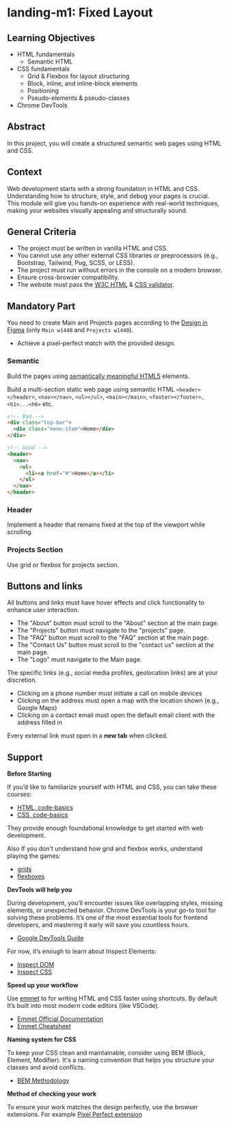 # landing-m1: Fixed Layout

## Learning Objectives

- HTML fundamentals
  - Semantic HTML
- CSS fundamentals
  - Grid & Flexbox for layout structuring
  - Block, inline, and inline-block elements
  - Positioning
  - Pseudo-elements & pseudo-classes
- Chrome DevTools

## Abstract

In this project, you will create a structured semantic web pages using HTML and CSS.

## Context

Web development starts with a strong foundation in HTML and CSS. Understanding how to structure, style, and debug your pages is crucial. This module will give you hands-on experience with real-world techniques, making your websites visually appealing and structurally sound.

## General Criteria

- The project must be written in vanilla HTML and CSS.
- You cannot use any other external CSS libraries or preprocessors (e.g., Bootstrap, Tailwind, Pug, SCSS, or LESS).
- The project must run without errors in the console on a modern browser.
- Ensure cross-browser compatibility.
- The website must pass the [W3C HTML](https://validator.w3.org/) & [CSS validator](http://jigsaw.w3.org/css-validator/).

## Mandatory Part

You need to create Main and Projects pages according to the [Design in Figma](#TODO) (only `Main w1440` and `Projects w1440`).

- Achieve a pixel-perfect match with the provided design.

### Semantic

Build the pages using [semantically meaningful HTML5](https://www.w3schools.com/html/html5_semantic_elements.asp) elements.

Build a multi-section static web page using semantic HTML `<header></header>`, `<nav></nav>`, `<ul></ul>`, `<main></main>`, `<footer></footer>, <h1>...<h6>` etc.

```html
<!-- Bad -->
<div class="top-bar">
  <div class="menu-item">Home</div>
</div>

<!-- Good -->
<header>
  <nav>
    <ul>
      <li><a href="#">Home</a></li>
    </ul>
  </nav>
</header>
```

### Header

Implement a header that remains fixed at the top of the viewport while scrolling.

### Projects Section

Use grid or flexbox for projects section.

## Buttons and links

All buttons and links must have hover effects and click functionality to enhance user interaction.

- The "About" button must scroll to the "About" section at the main page.
- The "Projects" button must navigate to the "projects" page.
- The "FAQ" button must scroll to the "FAQ" section at the main page.
- The "Contact Us" button must scroll to the "contact us" section at the main page.
- The "Logo" must navigate to the Main page.

The specific links (e.g., social media profiles, geolocation links) are at your discretion.

- Clicking on a phone number must initiate a call on mobile devices
- Clicking on the address must open a map with the location shown (e.g., Google Maps)
- Clicking on a contact email must open the default email client with the address filled in

Every external link must open in a **new tab** when clicked.

## Support

**Before Starting**

If you’d like to familiarize yourself with HTML and CSS, you can take these courses:

- [HTML, code-basics](https://code-basics.com/languages/html)
- [CSS, code-basics](https://code-basics.com/languages/css)

They provide enough foundational knowledge to get started with web development.

Also If you don't understand how grid and flexbox works, understand playing the games:

- [grids](https://cssgridgarden.com)
- [flexboxes](https://flexboxfroggy.com)

**DevTools will help you**

During development, you’ll encounter issues like overlapping styles, missing elements, or unexpected behavior. Chrome DevTools is your go-to tool for solving these problems. It’s one of the most essential tools for frontend developers, and mastering it early will save you countless hours.

- [Google DevTools Guide](https://developer.chrome.com/docs/devtools)

For now, it’s enough to learn about Inspect Elements:

- [Inspect DOM](https://developer.chrome.com/docs/devtools/dom)
- [Inspect CSS](https://developer.chrome.com/docs/devtools/css)

**Speed up your workflow**

Use [emmet](https://emmet.io) to for writing HTML and CSS faster using shortcuts. By default It’s built into most modern code editors (like VSCode).

- [Emmet Official Documentation](https://emmet.io)
- [Emmet Cheatsheet](https://docs.emmet.io/cheat-sheet/)

**Naming system for CSS**

To keep your CSS clean and maintainable, consider using BEM (Block, Element, Modifier). It's a naming convention that helps you structure your classes and avoid conflicts.

- [BEM Methodology](https://bem.info/methodology/)

**Method of checking your work**

To ensure your work matches the design perfectly, use the browser extensions. For example [Pixel Perfect extension](https://chromewebstore.google.com/search/Pixel%20perfect)
